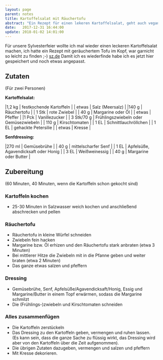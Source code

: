 ```yaml
---
layout: page
parent: notes
title: Kartoffelsalat mit Räuchertofu
abstract: "Ein Rezept für einen lekeren Kartoffelsalat, geht auch vegan."
date:   2017-12-31 16:44:00
update: 2018-01-02 14:01:00
---
```


Für unsere Sylvesterfeier wollte ich mal wieder einen leckeren Kartoffelsalat machen, ich hatte ein Rezept mit geräuchertem Tofu im Kopf, war garnicht so leicht zu finden ;-) [sz.de](http://www.sueddeutsche.de/stil/rezepte-von-attila-hildmann-fuenf-vegane-gerichte-die-jedem-gelingen-1.2699518-5)
Damit ich es wiederfinde habe ich es jetzt hier gespeichert und noch etwas angepasst.

## Zutaten
(Für zwei Personen)

**Kartoffelsalat:**

|1,2 kg |  festkochende Kartoffeln |
| etwas |  Salz (Meersalz) |
|140 g |  Räuchertofu |
| 1 Stk |  rote Zwiebel |
| 40 g |  Margarine oder Öl |
| etwas |  Pfeffer |
|1 Pck |  Vanillezucker |
| 3 Stk/70 g |  Frühlingszwiebeln oder Gemüsezwiebeln |
| 110 g |  Kirschtomaten |
| 1 EL |  Schnittlauchröllchen |
| 1 EL |  gehackte Petersilie |
| etwas |  Kresse |

**Senfdressing:**

|270 ml |  Gemüsebrühe |
| 40 g |  mittelscharfer Senf |
| 1 EL |  Apfelsüße, Agavendicksaft oder Honig |
| 3 EL |  Weißweinessig |
| 40 g |  Margarine oder Butter |

## Zubereitung

(60 Minuten, 40 Minuten, wenn die Kartoffeln schon gekocht sind)

### Kartoffeln kochen
* 25-30 Minuten in Salzwasser weich kochen und anschließend abschrecken und pellen

### Räuchertofu

* Räuchertofu in kleine Würfel schneiden
* Zwiebeln fein hacken
* Margarine bzw. Öl erhizen und den Räuchertofu stark anbraten (etwa 3 Minuten)
* Bei mittlerer Hitze die Zwiebeln mit in die Pfanne geben und weiter braten (etwa 2 Minuten)
* Das ganze etwas salzen und pfeffern

### Dressing

* Gemüsebrühe, Senf, Apfelsüße/Agavendicksaft/Honig, Essig und Margarine/Butter in einem Topf erwärmen, sodass die Margarine schmilzt
* Die (Frühlings-)zwiebeln und Kirschtomaten schneiden

### Alles zusammenfügen

* Die Kartoffeln zerstückeln
* Das Dressing zu den Kartoffeln geben, vermengen und ruhen lassen. (Es kann sein, dass die ganze Sache zu flüssig wirkt, das Dressing wird aber von den Kartoffeln über die Zeit aufgenommen).
* Die übrigen Zutaten dazugeben, vermengen und salzen und pfeffern
* Mit Kresse dekorieren.
